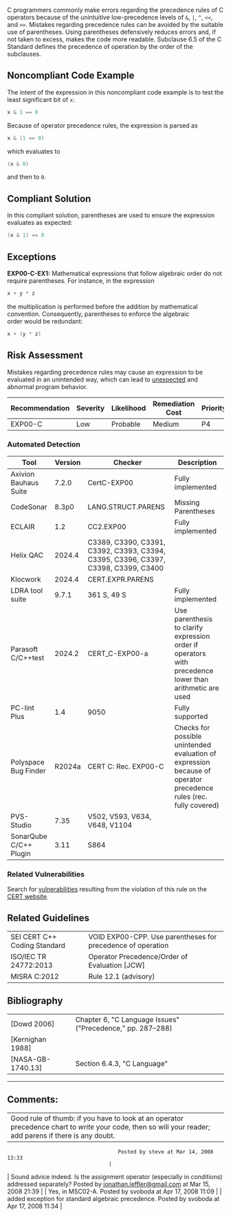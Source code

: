C programmers commonly make errors regarding the precedence rules of C operators because of the unintuitive low-precedence levels of `&`, `|`, `^`, `<<`, and `>>`. Mistakes regarding precedence rules can be avoided by the suitable use of parentheses. Using parentheses defensively reduces errors and, if not taken to excess, makes the code more readable.
Subclause 6.5 of the C Standard defines the precedence of operation by the order of the subclauses.
## Noncompliant Code Example
The intent of the expression in this noncompliant code example is to test the least significant bit of `x`:
``` c
x & 1 == 0
```
Because of operator precedence rules, the expression is parsed as
``` c
x & (1 == 0)
```
which evaluates to
``` c
(x & 0)
```
and then to `0`.
## Compliant Solution
In this compliant solution, parentheses are used to ensure the expression evaluates as expected:
``` c
(x & 1) == 0
```
## Exceptions
**EXP00-C-EX1:** Mathematical expressions that follow algebraic order do not require parentheses. For instance, in the expression
``` java
x + y * z
```
the multiplication is performed before the addition by mathematical convention. Consequently, parentheses to enforce the algebraic order would be redundant:
``` c
x + (y * z)
```
## Risk Assessment
Mistakes regarding precedence rules may cause an expression to be evaluated in an unintended way, which can lead to [unexpected](BB.-Definitions_87152273.html#BB.Definitions-unexpectedbehavior) and abnormal program behavior.

| Recommendation | Severity | Likelihood | Remediation Cost | Priority | Level |
| ----|----|----|----|----|----|
| EXP00-C | Low | Probable | Medium | P4 | L3 |

### Automated Detection

| Tool | Version | Checker | Description |
| ----|----|----|----|
| Axivion Bauhaus Suite | 7.2.0 | CertC-EXP00 | Fully implemented |
| CodeSonar | 8.3p0 | LANG.STRUCT.PARENS | Missing Parentheses |
| ECLAIR | 1.2 | CC2.EXP00 | Fully implemented |
| Helix QAC | 2024.4 | C3389, C3390, C3391, C3392, C3393, C3394, C3395, C3396, C3397, C3398, C3399, C3400 |  |
| Klocwork | 2024.4 | CERT.EXPR.PARENS |  |
| LDRA tool suite | 9.7.1 | 361 S, 49 S | Fully implemented |
| Parasoft C/C++test | 2024.2 | CERT_C-EXP00-a | Use parenthesis to clarify expression order if operators with precedence lower than arithmetic are used |
| PC-lint Plus | 1.4 | 9050 | Fully supported |
| Polyspace Bug Finder | R2024a | CERT C: Rec. EXP00-C | Checks for possible unintended evaluation of expression because of operator precedence rules (rec. fully covered) |
| PVS-Studio | 7.35 | V502, V593, V634, V648, V1104 |  |
| SonarQube C/C++ Plugin | 3.11 | S864 |  |

### Related Vulnerabilities
Search for [vulnerabilities](BB.-Definitions_87152273.html#BB.Definitions-vulnerability) resulting from the violation of this rule on the [CERT website](https://www.kb.cert.org/vulnotes/bymetric?searchview&query=FIELD+KEYWORDS+contains+EXP00-C).
## Related Guidelines

|  |  |
| ----|----|
| SEI CERT C++ Coding Standard | VOID EXP00-CPP. Use parentheses for precedence of operation |
| ISO/IEC TR 24772:2013 | Operator Precedence/Order of Evaluation [JCW] |
| MISRA C:2012 | Rule 12.1 (advisory) |

## Bibliography

|  |  |
| ----|----|
| [Dowd 2006] | Chapter 6, "C Language Issues" ("Precedence," pp. 287–288) |
| [Kernighan 1988] |  |
| [NASA-GB-1740.13] | Section 6.4.3, "C Language" |

------------------------------------------------------------------------
[](../c/Rec_%2003_%20Expressions%20_EXP_) [](../c/Rec_%2003_%20Expressions%20_EXP_) [](https://wiki.sei.cmu.edu/confluence/pages/viewpage.action?pageId=87152061)
## Comments:

|  |
| ----|
| Good rule of thumb: if you have to look at an operator precedence chart to *write* your code, then so will your reader; add parens if there is any doubt.
                                        Posted by steve at Mar 14, 2008 13:33
                                     |
| Sound advice indeed.
Is the assignment operator (especially in conditions) addressed separately?
                                        Posted by jonathan.leffler@gmail.com at Mar 15, 2008 21:39
                                     |
| Yes, in MSC02-A.
                                        Posted by svoboda at Apr 17, 2008 11:09
                                     |
| added exception for standard algebraic precedence.
                                        Posted by svoboda at Apr 17, 2008 11:34
                                     |

